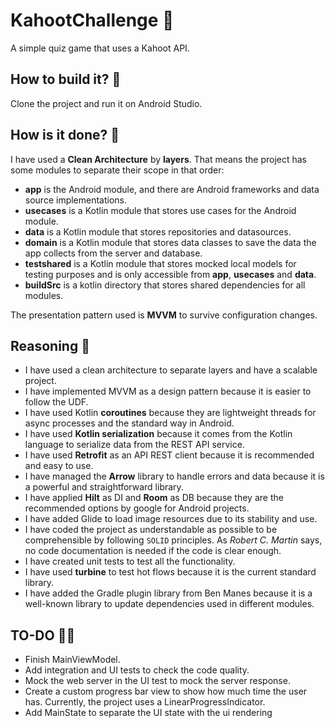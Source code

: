 # KahootChallenge 🎲
A simple quiz game that uses a Kahoot API.

## How to build it? 🔧
Clone the project and run it on Android Studio.

## How is it done? 👷
I have used a **Clean Architecture** by **layers**. That means the project has some modules to separate their scope in that order:
- **app** is the Android module, and there are Android frameworks and data source implementations.
- **usecases** is a Kotlin module that stores use cases for the Android module.
- **data** is a Kotlin module that stores repositories and datasources.
- **domain** is a Kotlin module that stores data classes to save the data the app collects from the server and database.
- **testshared** is a Kotlin module that stores mocked local models for testing purposes and is only accessible from **app**, **usecases** and **data**.
- **buildSrc** is a kotlin directory that stores shared dependencies for all modules.

The presentation pattern used is **MVVM** to survive configuration changes.

## Reasoning 🤔
- I have used a clean architecture to separate layers and have a scalable project.
- I have implemented MVVM as a design pattern because it is easier to follow the UDF.
- I have used Kotlin **coroutines** because they are lightweight threads for async processes and the standard way in Android.
- I have used **Kotlin serialization** because it comes from the Kotlin language to serialize data from the REST API service.
- I have used **Retrofit** as an API REST client because it is recommended and easy to use.
- I have managed the **Arrow** library to handle errors and data because it is a powerful and straightforward library.
- I have applied **Hilt** as DI and **Room** as DB because they are the recommended options by google for Android projects.
- I have added Glide to load image resources due to its stability and use.
- I have coded the project as understandable as possible to be comprehensible by following `SOLID` principles. As _Robert C. Martin_ says, no code documentation is needed if the code is clear enough.
- I have created unit tests to test all the functionality.
- I have used **turbine** to test hot flows because it is the current standard library.
- I have added the Gradle plugin library from Ben Manes because it is a well-known library to update dependencies used in different modules.

## TO-DO 👨‍🔧
- Finish MainViewModel.
- Add integration and UI tests to check the code quality.
- Mock the web server in the UI test to mock the server response.
- Create a custom progress bar view to show how much time the user has. Currently, the project uses a LinearProgressIndicator.
- Add MainState to separate the UI state with the ui rendering
